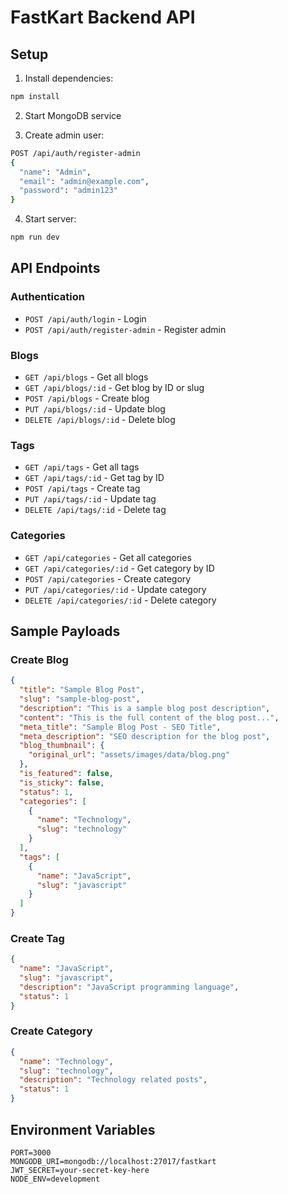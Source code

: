 # FastKart Backend API

## Setup

1. Install dependencies:
```bash
npm install
```

2. Start MongoDB service

3. Create admin user:
```bash
POST /api/auth/register-admin
{
  "name": "Admin",
  "email": "admin@example.com",
  "password": "admin123"
}
```

4. Start server:
```bash
npm run dev
```

## API Endpoints

### Authentication
- `POST /api/auth/login` - Login
- `POST /api/auth/register-admin` - Register admin

### Blogs
- `GET /api/blogs` - Get all blogs
- `GET /api/blogs/:id` - Get blog by ID or slug
- `POST /api/blogs` - Create blog
- `PUT /api/blogs/:id` - Update blog
- `DELETE /api/blogs/:id` - Delete blog

### Tags
- `GET /api/tags` - Get all tags
- `GET /api/tags/:id` - Get tag by ID
- `POST /api/tags` - Create tag
- `PUT /api/tags/:id` - Update tag
- `DELETE /api/tags/:id` - Delete tag

### Categories
- `GET /api/categories` - Get all categories
- `GET /api/categories/:id` - Get category by ID
- `POST /api/categories` - Create category
- `PUT /api/categories/:id` - Update category
- `DELETE /api/categories/:id` - Delete category

## Sample Payloads

### Create Blog
```json
{
  "title": "Sample Blog Post",
  "slug": "sample-blog-post",
  "description": "This is a sample blog post description",
  "content": "This is the full content of the blog post...",
  "meta_title": "Sample Blog Post - SEO Title",
  "meta_description": "SEO description for the blog post",
  "blog_thumbnail": {
    "original_url": "assets/images/data/blog.png"
  },
  "is_featured": false,
  "is_sticky": false,
  "status": 1,
  "categories": [
    {
      "name": "Technology",
      "slug": "technology"
    }
  ],
  "tags": [
    {
      "name": "JavaScript",
      "slug": "javascript"
    }
  ]
}
```

### Create Tag
```json
{
  "name": "JavaScript",
  "slug": "javascript",
  "description": "JavaScript programming language",
  "status": 1
}
```

### Create Category
```json
{
  "name": "Technology",
  "slug": "technology",
  "description": "Technology related posts",
  "status": 1
}
```

## Environment Variables
```
PORT=3000
MONGODB_URI=mongodb://localhost:27017/fastkart
JWT_SECRET=your-secret-key-here
NODE_ENV=development
```